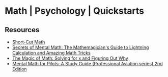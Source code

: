 # Math | Psychology | Quickstarts


## Resources
- [Short-Cut Math](https://www.amazon.com/Short-Cut-Math-Gerard-W-Kelly/dp/0486246116)
- [Secrets of Mental Math: The Mathemagician's Guide to Lightning Calculation and Amazing Math Tricks](https://www.amazon.com/Secrets-Mental-Math-Mathemagicians-Calculation/dp/0307338401)
- [The Magic of Math: Solving for x and Figuring Out Why](https://www.amazon.com/Magic-Math-Solving-Figuring-Out/dp/0465096212)
- [Mental Math for Pilots: A Study Guide (Professional Aviation series) 2nd Edition](https://www.amazon.com/Mental-Math-Pilots-Professional-Aviation/dp/1560275103)
